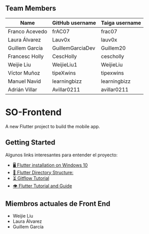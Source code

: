 ## Team Members

| Name | GitHub username | Taiga username |
| --- | --- | --- |
| Franco Acevedo | frAC07 | frac07 |
| Laura Álvarez | Lauv0x | lauv0x |
| Guillem García | GuillemGarciaDev | Guillem20 |
| Francesc Holly | CescHolly | cescholly |
| Weijie Liu | WeijieLiu1 | WeijieLiu |
| Víctor Muñoz | tipeXwins | tipexwins |
| Manuel Navid | learningbizz | learningbizz |
| Adrián Villar | Avillar0211 | avillar0211 |

# SO-Frontend

A new Flutter project to build the mobile app.

## Getting Started
Algunos links interesantes para entender el proyecto:

- [🖥️  Flutter installation on Windows 10](https://www.youtube.com/watch?v=fDnqXmLSqtg&t=709s)
- [📁  Flutter Directory Structure:](https://medium.com/flutter-community/scalable-folder-structure-for-flutter-applications-183746bdc320)
- [⏳ Gitflow Tutorial](https://www.atlassian.com/git/tutorials/comparing-workflows/gitflow-workflow)
- [👁️ Flutter Tutorial and Guide](https://www.youtube.com/watch?v=P2IGQT3BZQo)

## Miembros actuales de Front End

* Weijie Liu
* Laura Álvarez
* Guillem García
